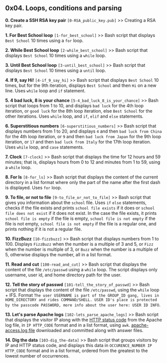 ## 0x04. Loops, conditions and parsing

**0. Create a SSH RSA key pair** `[0-RSA_public_key.pub]` >> Creating a RSA key pair.

**1. For Best School loop** `[1-for_best_school]` >> Bash script that displays `Best School` 10 times using a `for` loop.

**2. While Best School loop** `[2-while_best_school]` >> Bash script that displays `Best School` 10 times using a `while` loop.

**3. Until Best School loop** `[3-until_best_school]` >> Bash script that displays `Best School` 10 times using a `until` loop.

**4. If 9, say Hi!** `[4-if_9_say_hi]` >> Bash script that displays `Best School` 10 times, but for the 9th iteration, displays `Best School` and then `Hi` on a new line. Uses `while` loop and `if` statement.

**5. 4 bad luck, 8 is your chance** `[5-4_bad_luck_8_is_your_chance]` >> Bash script that loops from 1 to 10, and displays `bad luck` for the 4th loop iteration, or `good luck` for the 8th loop iteration, else `Best School` for the other iterations. Uses `while` loop, and `if`, `elif` and `else` statements.

**6. Superstitious numbers** `[6-superstitious_numbers]` >> Bash script that displays numbers from 1 to 20, and displays `4` and then `bad luck from China` for the 4th loop iteration, or `9` and then `bad luck from Japan` for the 9th loop iteration, or `17` and then `bad luck from Italy` for the 17th loop iteration. Uses `while` loop, and `case` statements.

**7. Clock** `[7-clock]` >> Bash script that displays the time for 12 hours and 59 minutes; that is, displays hours from 0 to 12 and minutes from 1 to 59, using a `while` loop.

**8. For ls** `[8-for_ls]` >> Bash script that displays the content of the current directory in a list format where only the part of the name after the first dash is displayed. Uses `for` loop.

**9. To file, or not to file** `[9-to_file_or_not_to_file]` >> Bash script that gives you information about the `school` file. Uses `if` `else` statements, checks if the file exists and prints `school file exists` if it does or `school file does not exist` if it does not exist. In the case the file exists, it prints `school file is empty` if the file is empty, `school file is not empty` if the file is not empty, `school file is not empty` if the file is a regular one, and prints nothing if it is not a regular file.

**10. FizzBuzz** `[10-fizzbuzz]` >> Bash script that displays numbers from 1 to 100. Displays `FizzBuzz` when the number is a multiple of 3 and 5, or `Fizz` when the number is multiple of 3, or `Buzz` when the number is a multiple of 5, otherwise displays the number, all in a list format.

**11. Read and cut** `[100-read_and_cut]` >> Bash script that displays the content of the file `/etc/passwd` using a `while` loop. The script displays only username, user id, and home directory path for the user.

**12. Tell the story of passwd** `[101-tell_the_story_of_passwd]` >> Bash script that displays the content of the file `/etc/passwd`, using the `while` loop + IFS. Format `The user USERNAME is part of the GROUP_ID gang, lives in HOME_DIRECTORY and rides COMMAND/SHELL. USER ID's place is protected by the passcode PASSWORD, more info about the user here: USER ID INFO`.

**13. Let's parse Apache logs** `[102-lets_parse_apache_logs]` >> Bash script that displays the visitor IP along with the [HTTP status code](https://en.wikipedia.org/wiki/List_of_HTTP_status_codes) from the Apache log file, in `IP HTTP_CODE` format and in a list format, using `awk`. [apache-access.log file](https://intranet-projects-files.s3.amazonaws.com/holbertonschool-sysadmin_devops/80/apache-access.log) downloaded and committed along with answer files.

**14. Dig the data** `[103-dig_the-data]` >> Bash script that groups visitors by IP and HTTP status code, and displays this data in `OCCURENCE_NUMBER IP HTTP_CODE` format and in a list format, ordered from the greatest to the lowest number of occurrences.
